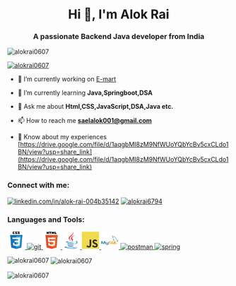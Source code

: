 <h1 align="center">Hi 👋, I'm Alok Rai</h1>
<h3 align="center">A passionate Backend Java developer from India</h3>

<p align="left"> <img src="https://komarev.com/ghpvc/?username=alokrai0607&label=Profile%20views&color=0e75b6&style=flat" alt="alokrai0607" /> </p>

<p align="left"> <a href="https://github.com/ryo-ma/github-profile-trophy"><img src="https://github-profile-trophy.vercel.app/?username=alokrai0607" alt="alokrai0607" /></a> </p>

- 🔭 I’m currently working on [E-mart](https://sparkling-macaron-85cc95.netlify.app/)

- 🌱 I’m currently learning **Java,Springboot,DSA**

- 💬 Ask me about **Html,CSS,JavaScript,DSA,Java etc.**

- 📫 How to reach me **saelalok001@gmail.com**

- 📄 Know about my experiences [https://drive.google.com/file/d/1aqgbMI8zM9NfWUoYQbYcBv5cxCLdo1BN/view?usp=share_link](https://drive.google.com/file/d/1aqgbMI8zM9NfWUoYQbYcBv5cxCLdo1BN/view?usp=share_link)

<h3 align="left">Connect with me:</h3>
<p align="left">
<a href="https://linkedin.com/in/linkedin.com/in/alok-rai-004b35142" target="blank"><img align="center" src="https://raw.githubusercontent.com/rahuldkjain/github-profile-readme-generator/master/src/images/icons/Social/linked-in-alt.svg" alt="linkedin.com/in/alok-rai-004b35142" height="30" width="40" /></a>
<a href="https://instagram.com/alokrai6794" target="blank"><img align="center" src="https://raw.githubusercontent.com/rahuldkjain/github-profile-readme-generator/master/src/images/icons/Social/instagram.svg" alt="alokrai6794" height="30" width="40" /></a>
</p>

<h3 align="left">Languages and Tools:</h3>
<p align="left"> <a href="https://www.w3schools.com/css/" target="_blank" rel="noreferrer"> <img src="https://raw.githubusercontent.com/devicons/devicon/master/icons/css3/css3-original-wordmark.svg" alt="css3" width="40" height="40"/> </a> <a href="https://git-scm.com/" target="_blank" rel="noreferrer"> <img src="https://www.vectorlogo.zone/logos/git-scm/git-scm-icon.svg" alt="git" width="40" height="40"/> </a> <a href="https://www.w3.org/html/" target="_blank" rel="noreferrer"> <img src="https://raw.githubusercontent.com/devicons/devicon/master/icons/html5/html5-original-wordmark.svg" alt="html5" width="40" height="40"/> </a> <a href="https://www.java.com" target="_blank" rel="noreferrer"> <img src="https://raw.githubusercontent.com/devicons/devicon/master/icons/java/java-original.svg" alt="java" width="40" height="40"/> </a> <a href="https://developer.mozilla.org/en-US/docs/Web/JavaScript" target="_blank" rel="noreferrer"> <img src="https://raw.githubusercontent.com/devicons/devicon/master/icons/javascript/javascript-original.svg" alt="javascript" width="40" height="40"/> </a> <a href="https://www.mysql.com/" target="_blank" rel="noreferrer"> <img src="https://raw.githubusercontent.com/devicons/devicon/master/icons/mysql/mysql-original-wordmark.svg" alt="mysql" width="40" height="40"/> </a> <a href="https://postman.com" target="_blank" rel="noreferrer"> <img src="https://www.vectorlogo.zone/logos/getpostman/getpostman-icon.svg" alt="postman" width="40" height="40"/> </a> <a href="https://spring.io/" target="_blank" rel="noreferrer"> <img src="https://www.vectorlogo.zone/logos/springio/springio-icon.svg" alt="spring" width="40" height="40"/> </a> </p>

<p><img align="left" src="https://github-readme-stats.vercel.app/api/top-langs?username=alokrai0607&show_icons=true&locale=en&layout=compact" alt="alokrai0607" /></p>

<p>&nbsp;<img align="center" src="https://github-readme-stats.vercel.app/api?username=alokrai0607&show_icons=true&locale=en" alt="alokrai0607" /></p>

<p><img align="center" src="https://github-readme-streak-stats.herokuapp.com/?user=alokrai0607&" alt="alokrai0607" /></p>
